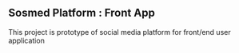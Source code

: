 ## Sosmed Platform : Front App
This project is prototype of social media platform for front/end user application